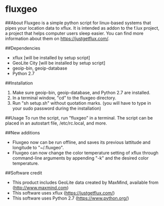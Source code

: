 # fluxgeo

##About
Fluxgeo is a simple python script for linux-based systems that pipes your location data to xflux. It is intended as addon to the f.lux project, a project that helps computer users sleep easier. You can find more information about them on https://justgetflux.com/.

##Dependencies
* xflux [will be installed by setup script]
* GeoLite City [will be installed by setup script]
* geoip-bin, geoip-database
* Python 2.7

##Installation
1. Make sure geoip-bin, geoip-database, and Python 2.7 are installed.
2. In a terminal window, "cd" to the fluxgeo directory.
3. Run "sh setup.sh" without quotation marks. (you will have to type in your sudo password during the installation)

##Usage
To run the script, run "fluxgeo" in a terminal.
The script can be placed in an autostart file, /etc/rc.local, and more.

##New additions
* Fluxgeo now can be run offline, and saves its previous lattitude and longitude to "~/.fluxgeo".
* Fluxgeo can now change the color temperature setting of xflux through command-line arguments by appending "-k" and the desired color temperature.

##Software credit
* This product includes GeoLite data created by MaxMind, available from (http://www.maxmind.com)
* This software uses xflux (https://justgetflux.com/)
* This software uses Python 2.7 (https://www.python.org/)
